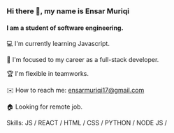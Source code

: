 ### Hi there 👋, my name is Ensar Muriqi
#### I am a student of software engineering.
💻 I'm currently learning Javascript.

🚀 I'm focused to my career as a full-stack developer.

🏆 I'm flexible in teamworks.

✉️ How to reach me: ensarmuriqi17@gmail.com

🏠 Looking for remote job.

Skills: JS / REACT / HTML / CSS / PYTHON / NODE JS /





